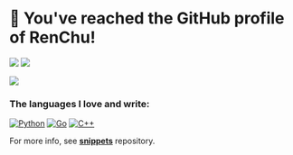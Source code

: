 # 👋 You've reached the GitHub profile of RenChu!

![](https://github-profile-summary-cards.vercel.app/api/cards/stats?username=rentruewang&theme=default)
![](https://github-profile-summary-cards.vercel.app/api/cards/productive-time?username=rentruewang&theme=default)

![](https://github-profile-summary-cards.vercel.app/api/cards/profile-details?username=rentruewang&theme=default)

### The languages I love and write:

[![Python](https://img.shields.io/badge/python-3670A0?style=for-the-badge&logo=python&logoColor=ffdd54)](https://github.com/rentruewang/snippets/tree/main/python) [![Go](https://img.shields.io/badge/go-%2300ADD8.svg?style=for-the-badge&logo=go&logoColor=white)](https://github.com/rentruewang/snippets/tree/main/go) [![C++](https://img.shields.io/badge/c++-%2300599C.svg?style=for-the-badge&logo=c%2B%2B&logoColor=white)](https://github.com/rentruewang/snippets/tree/main/cxx)

For more info, see **[snippets](https://github.com/rentruewang/snippets)** repository.
